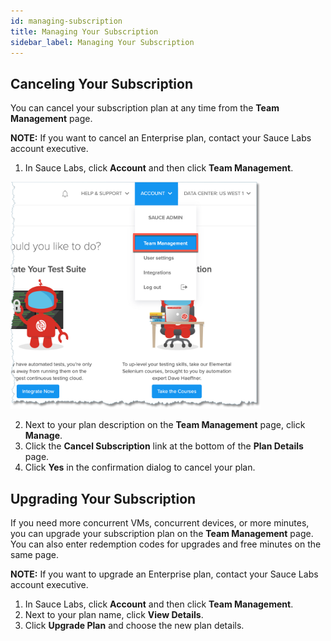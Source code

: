 ```yaml
---
id: managing-subscription
title: Managing Your Subscription
sidebar_label: Managing Your Subscription
---
```


## Canceling Your Subscription

You can cancel your subscription plan at any time from the **Team Management** page.

**NOTE:** If you want to cancel an Enterprise plan, contact your Sauce Labs account executive.  

1. In Sauce Labs, click **Account** and then click **Team Management**.

<img src="/static/img/team-mgmt/team-mgmt-nav.jpg" alt="Team management navigation" width="400"/>

2. Next to your plan description on the **Team Management** page, click **Manage**.
3. Click the **Cancel Subscription** link at the bottom of the **Plan Details** page.
4. Click **Yes** in the confirmation dialog to cancel your plan.

## Upgrading Your Subscription
If you need more concurrent VMs, concurrent devices, or more minutes, you can upgrade your subscription plan on the **Team Management** page. You can also enter redemption codes for upgrades and free minutes on the same page.

**NOTE:** If you want to upgrade an Enterprise plan, contact your Sauce Labs account executive.

1. In Sauce Labs, click **Account** and then click **Team Management**.
2. Next to your plan name, click **View Details**.
3. Click **Upgrade Plan** and choose the new plan details.
